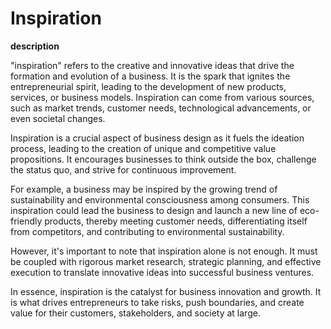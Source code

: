 # Inspiration

**description**

"inspiration" refers to the creative and innovative ideas that drive the formation and evolution of a business. It is the spark that ignites the entrepreneurial spirit, leading to the development of new products, services, or business models. Inspiration can come from various sources, such as market trends, customer needs, technological advancements, or even societal changes.

Inspiration is a crucial aspect of business design as it fuels the ideation process, leading to the creation of unique and competitive value propositions. It encourages businesses to think outside the box, challenge the status quo, and strive for continuous improvement. 

For example, a business may be inspired by the growing trend of sustainability and environmental consciousness among consumers. This inspiration could lead the business to design and launch a new line of eco-friendly products, thereby meeting customer needs, differentiating itself from competitors, and contributing to environmental sustainability.

However, it's important to note that inspiration alone is not enough. It must be coupled with rigorous market research, strategic planning, and effective execution to translate innovative ideas into successful business ventures. 

In essence, inspiration is the catalyst for business innovation and growth. It is what drives entrepreneurs to take risks, push boundaries, and create value for their customers, stakeholders, and society at large.